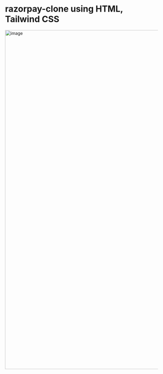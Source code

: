 # razorpay-clone using HTML, Tailwind CSS
<img width="1120" alt="image" src="https://user-images.githubusercontent.com/83707224/217294895-28069424-e6b5-4d56-b426-cd6e3bd800e8.png">
